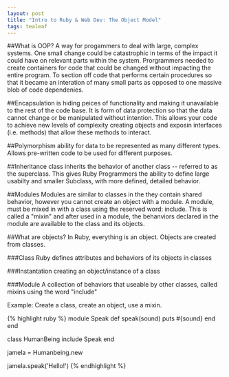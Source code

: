 ```yaml
---
layout: post
title: "Intro to Ruby & Web Dev: The Object Model"
tags: tealeaf
---
```


##What is OOP?
A way for progammers to deal with large, complex systems.
One small change could be catastrophic in terms of the impact it could have on relevant parts within the system.
Prorgrammers needed to create containers for code that could be changed without impacting the entire program. To section off code that performs certain procedures so that it became an interation of many small parts as opposed to one massive blob of code dependenies.

##Encapsulation
is hiding peices of functionality and making it unavailable to the rest of the code base. It is form of data protection so that the data cannot change or be manipulated without intention. This allows your code to achieve new levels of complexity creating objects and exposin interfaces (i.e. methods) that allow these methods to interact.

##Polymorphism
ability for data to be represented as many different types.
Allows pre-written code to be used for different purposes.

##Inheritance
class inherits the behavior of another class -- referred to as the superclass.
This gives Ruby Programmers the ability to define large usabilty and smaller Subclass, with more defined, detailed behavior.

##Modules
Modules are similar to classes in the they contain shared behavior, however you cannot create an object with a module. A module, must be mixed in with a class using the reserved word: include. This is called a "mixin" and after used in a module, the behanviors declared in the module are available to the class and its objects.

##What are objects?
In Ruby, everything is an object.
Objects are created from classes.

###Class
Ruby defines attributes and behaviors of its objects in classes

###Instantation
creating an object/instance of a class

###Module
A collection of behaviors that useable by other classes, called mixins using the word "include"

Example:
Create a class, create an object, use a mixin.

{% highlight ruby %}
module Speak
  def speak(sound)
    puts #{sound}
  end
end

class HumanBeing
  include Speak
end

jamela = Humanbeing.new

jamela.speak('Hello!')
{% endhighlight %}
